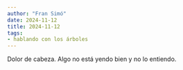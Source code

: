 ```yaml
---
author: "Fran Simó"
date: 2024-11-12
title: 2024-11-12
tags: 
- hablando con los árboles
---
```


Dolor de cabeza. Algo no está yendo bien y no lo entiendo.